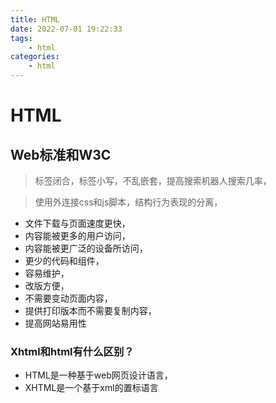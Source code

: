 ```yaml
---
title: HTML
date: 2022-07-01 19:22:33
tags:
    - html
categories:
    - html
---
```


# HTML

## Web标准和W3C
>  标签闭合，标签小写，不乱嵌套，提高搜索机器人搜索几率，

> 使用外连接css和js脚本，结构行为表现的分离，

- 文件下载与页面速度更快，
- 内容能被更多的用户访问，
- 内容能被更广泛的设备所访问，
- 更少的代码和组件，
- 容易维护，
- 改版方便，
- 不需要变动页面内容，
- 提供打印版本而不需要复制内容，
- 提高网站易用性

### Xhtml和html有什么区别？

- HTML是一种基于web网页设计语言，
- XHTML是一个基于xml的置标语言
